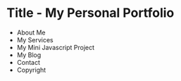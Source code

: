 # Title - My Personal Portfolio

- About Me
- My Services
- My Mini Javascript Project
- My Blog
- Contact
- Copyright
